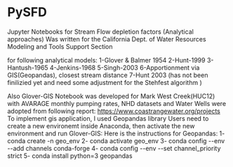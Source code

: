 # PySFD
Jupyter Notebooks for Stream Flow depletion factors (Analytical approaches)
Was written for the California Dept. of Water Resources
Modeling and Tools Support Section

for following analytical models:
1-Glover & Balmer 1954
2-Hunt-1999
3-Hantush-1965
4-Jenkins-1968
5-Singh-2003
6-Apportionment via GIS(Geopandas), closest stream distance
7-Hunt 2003 (has not been finilizied yet and need some adjustment for the Stehfest algorithm )

Also Glover-GIS Notebook was developed for Mark West Creek(HUC12) with AVARAGE monthly pumping rates, NHD datasets and 
Water Wells were adopted from following report:
https://www.coastrangewater.org/projects
To implement gis application, I used Geopandas library
Users need to create a new environemt inside Anaconda, then activate the new environment and run Glover-GIS:
Here is the instructions for Geopandas:
1- conda create -n geo_env
2- conda activate geo_env
3- conda config --env --add channels conda-forge
4- conda config --env --set channel_priority strict
5- conda install python=3 geopandas


